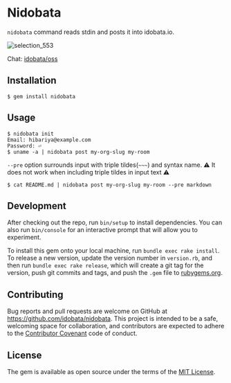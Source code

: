 # Nidobata

`nidobata` command reads stdin and posts it into idobata.io.

![selection_553](https://cloud.githubusercontent.com/assets/43346/21834741/10668980-d7fb-11e6-9852-b587950e3982.png)

Chat: [idobata/oss](https://idobata.io/#/organization/idobata/room/oss)

## Installation

    $ gem install nidobata

## Usage

```
$ nidobata init
Email: hibariya@example.com
Password: ⏎
$ uname -a | nidobata post my-org-slug my-room
```

`--pre` option surrounds input with triple tildes(`~~~`) and syntax name.
:warning: It does not work when including triple tildes in input text :warning:

```
$ cat README.md | nidobata post my-org-slug my-room --pre markdown
```

## Development

After checking out the repo, run `bin/setup` to install dependencies. You can also run `bin/console` for an interactive prompt that will allow you to experiment.

To install this gem onto your local machine, run `bundle exec rake install`. To release a new version, update the version number in `version.rb`, and then run `bundle exec rake release`, which will create a git tag for the version, push git commits and tags, and push the `.gem` file to [rubygems.org](https://rubygems.org).

## Contributing

Bug reports and pull requests are welcome on GitHub at https://github.com/idobata/nidobata. This project is intended to be a safe, welcoming space for collaboration, and contributors are expected to adhere to the [Contributor Covenant](http://contributor-covenant.org) code of conduct.


## License

The gem is available as open source under the terms of the [MIT License](http://opensource.org/licenses/MIT).


